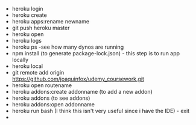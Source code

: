 * heroku login
* heroku create
* heroku apps:rename newname
* git push heroku master
* heroku open
* heroku logs
* heroku ps -see how many dynos are running
* npm install (to generate package-lock.json) - this step is to run app locally
* heroku local
* git remote add origin https://github.com/joaquinfox/udemy_coursework.git
* heroku open routename
* heroku addons:create addonname (to add a new addon)
* heroku addons (to see addons)
* heroku addons:open addonname
* heroku run bash (I think this isn't very useful since i have the IDE)
        - exit
* 